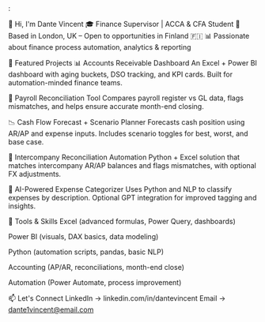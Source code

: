 :

👋 Hi, I'm Dante Vincent
🎓 Finance Supervisor | ACCA & CFA Student
📍 Based in London, UK – Open to opportunities in Finland 🇫🇮
📊 Passionate about finance process automation, analytics & reporting

💼 Featured Projects
📊 Accounts Receivable Dashboard
An Excel + Power BI dashboard with aging buckets, DSO tracking, and KPI cards. Built for automation-minded finance teams.

🔄 Payroll Reconciliation Tool
Compares payroll register vs GL data, flags mismatches, and helps ensure accurate month-end closing.

📉 Cash Flow Forecast + Scenario Planner
Forecasts cash position using AR/AP and expense inputs. Includes scenario toggles for best, worst, and base case.

🔁 Intercompany Reconciliation Automation
Python + Excel solution that matches intercompany AR/AP balances and flags mismatches, with optional FX adjustments.

🤖 AI-Powered Expense Categorizer
Uses Python and NLP to classify expenses by description. Optional GPT integration for improved tagging and insights.

🔧 Tools & Skills
Excel (advanced formulas, Power Query, dashboards)

Power BI (visuals, DAX basics, data modeling)

Python (automation scripts, pandas, basic NLP)

Accounting (AP/AR, reconciliations, month-end close)

Automation (Power Automate, process improvement)

📫 Let's Connect
LinkedIn → linkedin.com/in/dantevincent
Email → dante1vincent@email.com


